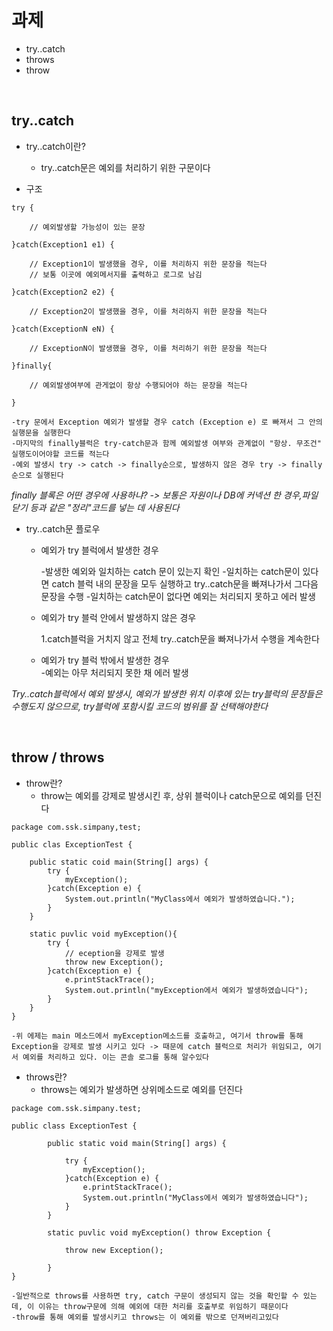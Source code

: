 # 과제
   
* try..catch
* throws
* throw

<br>

## try..catch

* try..catch이란?
    * try..catch문은 예외를 처리하기 위한 구문이다

* 구조
```
try {

    // 예외발생할 가능성이 있는 문장

}catch(Exception1 e1) {

    // Exception1이 발생했을 경우, 이를 처리하지 위한 문장을 적는다
    // 보통 이곳에 예외메서지를 출력하고 로그로 남김

}catch(Exception2 e2) {

    // Exception2이 발생했을 경우, 이를 처리하지 위한 문장을 적는다

}catch(ExceptionN eN) {

    // ExceptionN이 발생했을 경우, 이를 처리하기 위한 문장을 적는다

}finally{

    // 예외발생여부에 관게없이 항상 수행되어야 하는 문장을 적는다

}

```

    -try 문에서 Exception 예외가 발생할 경우 catch (Exception e) 로 빠져서 그 안의 실행문을 실행한다
    -마지막의 finally블럭은 try-catch문과 함께 예외발생 여부와 관계없이 "항상. 무조건" 실행도이어야할 코드를 적는다
    -예외 발생시 try -> catch -> finally순으로, 발생하지 않은 경우 try -> finally 순으로 실행된다

*finally 블록은 어떤 경우에 사용하냐? -> 보통은 자원이나 DB에 커넥션 한 경우,파일 닫기 등과 같은 "정리"코드를 넣는 데 사용된다*

* try..catch문 플로우

    * 예외가 try 블럭에서 발생한 경우   

        -발생한 예외와 일치하는 catch 문이 있는지 확인
        -일치하는 catch문이 있다면 catch 블럭 내의 문장을 모두 실행하고 try..catch문을 빠져나가서 그다음 문장을 수행
        -일치하는 catch문이 없다면 예외는 처리되지 못하고 에러 발생

    * 예외가 try 블럭 안에서 발생하지 않은 경우   

        1.catch블럭을 거치지 않고 전체 try..catch문을 빠져나가서 수행을 계속한다

    * 예외가 try 블럭 밖에서 발생한 경우   
        -예외는 아무 처리되지 못한 채 에러 발생

*Try..catch블럭에서 예외 발생시, 예외가 발생한 위치 이후에 있는 try블럭의 문장들은 수행도지 않으므로, try블럭에 포함시킬 코드의 범위를 잘 선택해야한다*

<br>

## throw / throws

* throw란?
    * throw는 예외를 강제로 발생시킨 후, 상위 블럭이나 catch문으로 예외를 던진다
       
```
package com.ssk.simpany,test;

public clas ExceptionTest {

    public static coid main(String[] args) {
        try {
            myException();
        }catch(Exception e) {
            System.out.println("MyClass에서 예외가 발생하였습니다.");
        }
    }

    static puvlic void myException(){
        try {
            // eception을 강제로 발생
            throw new Exception();
        }catch(Exception e) {
            e.printStackTrace();
            System.out.println("myException에서 예외가 발생하였습니다");
        }
    }
}
```
    -위 에제는 main 메소드에서 myException메소드를 호출하고, 여기서 throw를 통해 Exception을 강제로 발생 시키고 있다 -> 때문에 catch 블럭으로 처리가 위임되고, 여기서 예외를 처리하고 있다. 이는 콘솔 로그를 통해 알수있다
   
* throws란?
    * throws는 예외가 발생하면 상위메소드로 예외를 던진다
   
```
package com.ssk.simpany.test;

public class ExceptionTest {

        public static void main(String[] args) {

            try {
                myException();
            }catch(Exception e) {
                e.printStackTrace();
                System.out.println("MyClass에서 예외가 발생하였습니다");
            }
        }

        static puvlic void myException() throw Exception {
            
            throw new Exception();

        }
}
```
    -일반적으로 throws를 사용하면 try, catch 구문이 생성되지 않는 것을 확인할 수 있는데, 이 이유는 throw구문에 의해 예외에 대한 처리를 호출부로 위임하기 때문이다
    -throw를 통해 예외를 발생시키고 throws는 이 예외를 밖으로 던져버리고있다
